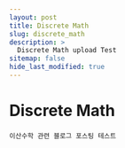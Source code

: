 ```yaml
---
layout: post
title: Discrete Math
slug: discrete_math
description: >
  Discrete Math upload Test
sitemap: false
hide_last_modified: true
---
```


# Discrete Math

`이산수학 관련 블로그 포스팅 테스트`

